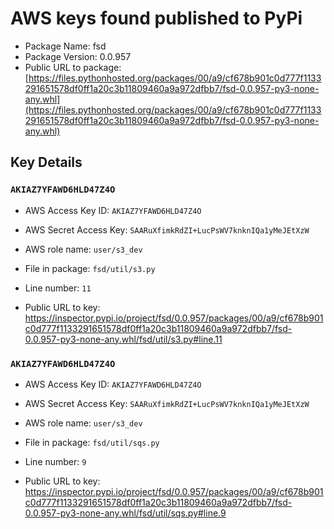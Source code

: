 # AWS keys found published to PyPi

* Package Name: fsd
* Package Version: 0.0.957
* Public URL to package: [https://files.pythonhosted.org/packages/00/a9/cf678b901c0d777f1133291651578df0ff1a20c3b11809460a9a972dfbb7/fsd-0.0.957-py3-none-any.whl](https://files.pythonhosted.org/packages/00/a9/cf678b901c0d777f1133291651578df0ff1a20c3b11809460a9a972dfbb7/fsd-0.0.957-py3-none-any.whl)

## Key Details

### `AKIAZ7YFAWD6HLD47Z4O`

* AWS Access Key ID: `AKIAZ7YFAWD6HLD47Z4O`
* AWS Secret Access Key: `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` 
* AWS role name: `user/s3_dev`
* File in package: `fsd/util/s3.py`
* Line number: `11`

* Public URL to key: https://inspector.pypi.io/project/fsd/0.0.957/packages/00/a9/cf678b901c0d777f1133291651578df0ff1a20c3b11809460a9a972dfbb7/fsd-0.0.957-py3-none-any.whl/fsd/util/s3.py#line.11



### `AKIAZ7YFAWD6HLD47Z4O`

* AWS Access Key ID: `AKIAZ7YFAWD6HLD47Z4O`
* AWS Secret Access Key: `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` 
* AWS role name: `user/s3_dev`
* File in package: `fsd/util/sqs.py`
* Line number: `9`

* Public URL to key: https://inspector.pypi.io/project/fsd/0.0.957/packages/00/a9/cf678b901c0d777f1133291651578df0ff1a20c3b11809460a9a972dfbb7/fsd-0.0.957-py3-none-any.whl/fsd/util/sqs.py#line.9



